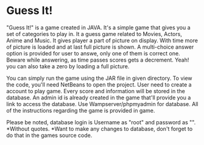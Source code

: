 # Guess It!
"Guess It!" is a game created in JAVA. It's a simple game that gives you a set of categories to play in.
It a guess game related to Movies, Actors, Anime and Music.
It gives player a part of picture on display. With time more of picture is loaded and at last full picture is shown.
A multi-choice answer option is provided for user to answe, only one of them is correct one.
Beware while answering, as time passes scores gets a decrement. Yeah! you can also take a zero by loading a full picture.

You can simply run the game using the JAR file in given directory. To view the code, you'll need NetBeans to open the project.
User need to create a account to play game. Every score and information will be stored in the database.
An admin id is already created in the game that'll provide you a link to access the database. Use Wampserver/phpmyadmin for database.
All of the instructions regarding the game is provided in game.


Please be noted, database login is Username as "root" and password as "".
*Without quotes.
*Want to make any changes to database, don't forget to do that in the games source code.
